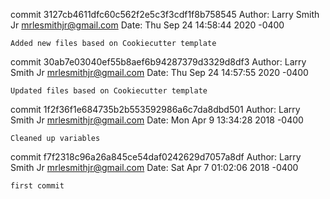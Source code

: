 commit 3127cb4611dfc60c562f2e5c3f3cdf1f8b758545
Author: Larry Smith Jr <mrlesmithjr@gmail.com>
Date:   Thu Sep 24 14:58:44 2020 -0400

    Added new files based on Cookiecutter template

commit 30ab7e03040ef55b8aef6b94287379d3329d8df3
Author: Larry Smith Jr <mrlesmithjr@gmail.com>
Date:   Thu Sep 24 14:57:55 2020 -0400

    Updated files based on Cookiecutter template

commit 1f2f36f1e684735b2b553592986a6c7da8dbd501
Author: Larry Smith Jr <mrlesmithjr@gmail.com>
Date:   Mon Apr 9 13:34:28 2018 -0400

    Cleaned up variables

commit f7f2318c96a26a845ce54daf0242629d7057a8df
Author: Larry Smith Jr <mrlesmithjr@gmail.com>
Date:   Sat Apr 7 01:02:06 2018 -0400

    first commit
